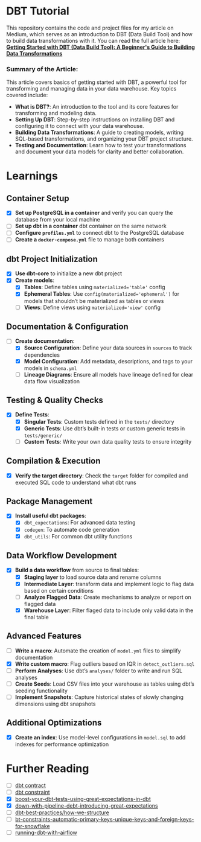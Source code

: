 # DBT Tutorial

This repository contains the code and project files for my article on Medium, which serves as an introduction to DBT (Data Build Tool) and how to build data transformations with it. You can read the full article here:  
[**Getting Started with DBT (Data Build Tool): A Beginner's Guide to Building Data Transformations**](https://medium.com/@suffyan.asad1/getting-started-with-dbt-data-build-tool-a-beginners-guide-to-building-data-transformations-28e335be5f7e)

### Summary of the Article:
This article covers basics of getting started with DBT, a powerful tool for transforming and managing data in your data warehouse. Key topics covered include:

- **What is DBT?**: An introduction to the tool and its core features for transforming and modeling data.
- **Setting Up DBT**: Step-by-step instructions on installing DBT and configuring it to connect with your data warehouse.
- **Building Data Transformations**: A guide to creating models, writing SQL-based transformations, and organizing your DBT project structure.
- **Testing and Documentation**: Learn how to test your transformations and document your data models for clarity and better collaboration.

# Learnings

## Container Setup
- [x] **Set up PostgreSQL in a container** and verify you can query the database from your local machine
- [ ] **Set up dbt in a container** dbt container on the same network
- [ ] **Configure `profiles.yml`** to connect dbt to the PostgreSQL database
- [ ] **Create a `docker-compose.yml`** file to manage both containers

## dbt Project Initialization
- [x] **Use dbt-core** to initialize a new dbt project
- [x] **Create models**:
  - [x] **Tables**: Define tables using `materialized='table'` config
  - [x] **Ephemeral Tables**: Use `config(materialized='ephemeral')` for models that shouldn’t be materialized as tables or views
  - [ ] **Views**: Define views using `materialized='view'` config

## Documentation & Configuration
- [ ] **Create documentation**:
  - [x] **Source Configuration**: Define your data sources in `sources` to track dependencies
  - [x] **Model Configuration**: Add metadata, descriptions, and tags to your models in `schema.yml`
  - [ ] **Lineage Diagrams**: Ensure all models have lineage defined for clear data flow visualization

## Testing & Quality Checks
- [x] **Define Tests**:
  - [x] **Singular Tests**: Custom tests defined in the `tests/` directory
  - [x] **Generic Tests**: Use dbt’s built-in tests or custom generic tests in `tests/generic/`
  - [ ] **Custom Tests**: Write your own data quality tests to ensure integrity

## Compilation & Execution
- [x] **Verify the target directory**: Check the `target` folder for compiled and executed SQL code to understand what dbt runs

## Package Management
- [x] **Install useful dbt packages**:
  - [x] `dbt_expectations`: For advanced data testing
  - [x] `codegen`: To automate code generation
  - [x] `dbt_utils`: For common dbt utility functions

## Data Workflow Development
- [x] **Build a data workflow** from source to final tables:
  - [x] **Staging layer** to load source data and rename columns
  - [x] **Intermediate Layer**: transform data and implement logic to flag data based on certain conditions
  - [ ] **Analyze Flagged Data**: Create mechanisms to analyze or report on flagged data
  - [x] **Warehouse Layer**: Filter flaged data to include only valid data in the final table

## Advanced Features
- [ ] **Write a macro**: Automate the creation of `model.yml` files to simplify documentation
- [x] **Write custom macro**: Flag outliers based on IQR in `detect_outliers.sql`
- [ ] **Perform Analyses**: Use dbt’s `analyses/` folder to write and run SQL analyses
- [ ] **Create Seeds**: Load CSV files into your warehouse as tables using dbt’s seeding functionality
- [ ] **Implement Snapshots**: Capture historical states of slowly changing dimensions using dbt snapshots

## Additional Optimizations
- [x] **Create an index**: Use model-level configurations in `model.sql` to add indexes for performance optimization


# Further Reading
- [ ] [dbt contract](https://docs.getdbt.com/reference/resource-configs/contract?source=post_page-----28e335be5f7e--------------------------------)
- [ ] [dbt constraint](https://docs.getdbt.com/reference/resource-properties/constraints?source=post_page-----28e335be5f7e--------------------------------)
- [x] [boost-your-dbt-tests-using-great-expectations-in-dbt](https://zoltanctoth.medium.com/boost-your-dbt-tests-using-great-expectations-in-dbt-1c2d33d53fb3)
- [x] [down-with-pipeline-debt-introducing-great-expectations](https://medium.com/@expectgreatdata/down-with-pipeline-debt-introducing-great-expectations-862ddc46782a)
- [ ] [dbt-best-practices/how-we-structure](https://docs.getdbt.com/best-practices/how-we-structure/1-guide-overview)
- [ ] [bt-constraints-automatic-primary-keys-unique-keys-and-foreign-keys-for-snowflake](https://medium.com/snowflake/dbt-constraints-automatic-primary-keys-unique-keys-and-foreign-keys-for-snowflake-d78cbfdec2f9)
- [ ] [running-dbt-with-airflow](https://www.datafold.com/blog/running-dbt-with-airflow?source=post_page-----28e335be5f7e--------------------------------)
